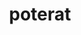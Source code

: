 ---
title: poterat
meaning: she/he/it was able
ch: thirteen
pos: conjverb
di: (imperfect tense)
six: y
---